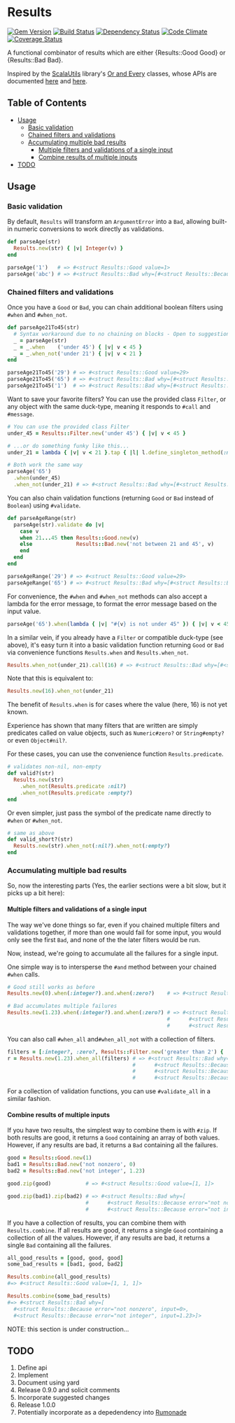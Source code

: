 # Results
[![Gem Version](https://badge.fury.io/rb/results.png)](http://badge.fury.io/rb/results)
[![Build Status](https://travis-ci.org/ms-ati/results.png)](https://travis-ci.org/ms-ati/results)
[![Dependency Status](https://gemnasium.com/ms-ati/results.png)](https://gemnasium.com/ms-ati/results)
[![Code Climate](https://codeclimate.com/github/ms-ati/results.png)](https://codeclimate.com/github/ms-ati/results)
[![Coverage Status](https://coveralls.io/repos/ms-ati/results/badge.png)](https://coveralls.io/r/ms-ati/results)

A functional combinator of results which are either {Results::Good Good} or {Results::Bad Bad}.

Inspired by the [ScalaUtils][1] library's [Or and Every][2] classes, whose APIs are documented
[here][3] and [here][4].

[1]: http://www.scalautils.org
[2]: http://www.scalautils.org/user_guide/OrAndEvery
[3]: http://doc.scalatest.org/2.1.3/index.html#org.scalautils.Or
[4]: http://doc.scalatest.org/2.1.3/index.html#org.scalautils.Every

## Table of Contents

* [Usage](#usage)
  * [Basic validation](#basic-validation)
  * [Chained filters and validations](#chained-filters-and-validations)
  * [Accumulating multiple bad results](#accumulating-multiple-bad-results)
    * [Multiple filters and validations of a single input](#multiple-filters-and-validations-of-a-single-input)
    * [Combine results of multiple inputs](#combine-results-of-multiple-inputs)
* [TODO](#todo)

## Usage

### Basic validation

By default, `Results` will transform an `ArgumentError` into a `Bad`, allowing built-in
numeric conversions to work directly as validations.

```ruby
def parseAge(str)
  Results.new(str) { |v| Integer(v) }
end

parseAge('1')   # => #<struct Results::Good value=1>
parseAge('abc') # => #<struct Results::Bad why=[#<struct Results::Because error="invalid value for integer", input="abc">]>
```

### Chained filters and validations

Once you have a `Good` or `Bad`, you can chain additional boolean filters using `#when` and `#when_not`.

```ruby
def parseAge21To45(str)
  # Syntax workaround due to no chaining on blocks - Open to suggestions!
  _ = parseAge(str)
  _ = _.when    ('under 45') { |v| v < 45 }
  _ = _.when_not('under 21') { |v| v < 21 }
end

parseAge21To45('29') # => #<struct Results::Good value=29>
parseAge21To45('65') # => #<struct Results::Bad why=[#<struct Results::Because error="not under 45", input=65>]>
parseAge21To45('1')  # => #<struct Results::Bad why=[#<struct Results::Because error="under 21", input=1>]>
```

Want to save your favorite filters? You can use the provided class `Filter`,
or any object with the same duck-type, meaning it responds to `#call` and `#message`.

```ruby
# You can use the provided class Filter
under_45 = Results::Filter.new('under 45') { |v| v < 45 }

# ...or do something funky like this...
under_21 = lambda { |v| v < 21 }.tap { |l| l.define_singleton_method(:message) { 'under 21' } }

# Both work the same way
parseAge('65')
  .when(under_45)
  .when_not(under_21) # => #<struct Results::Bad why=[#<struct Results::Because error="not under 45", input=65>]>
```

You can also chain validation functions (returning `Good` or `Bad` instead of `Boolean`) using `#validate`.

```ruby
def parseAgeRange(str)
  parseAge(str).validate do |v|
    case v
    when 21...45 then Results::Good.new(v)
    else              Results::Bad.new('not between 21 and 45', v)
    end
  end
end

parseAgeRange('29') # => #<struct Results::Good value=29>
parseAgeRange('65') # => #<struct Results::Bad why=[#<struct Results::Because error="not between 21 and 45", input=65>]>
```

For convenience, the `#when` and `#when_not` methods can also accept a lambda for
the error message, to format the error message based on the input value.

```ruby
parseAge('65').when(lambda { |v| "#{v} is not under 45" }) { |v| v < 45 } # => #<struct Results::Bad why=[#<struct Results::Because error="65 is not under 45", input=65>]>
```

In a similar vein, if you already have a `Filter` or compatible duck-type
(see above), it's easy turn it into a basic validation function returning
`Good` or `Bad` via convenience functions `Results.when` and `Results.when_not`.

```ruby
Results.when_not(under_21).call(16) # => #<struct Results::Bad why=[#<struct Results::Because error="under 21", input=16>]>
```

Note that this is equivalent to:

```ruby
Results.new(16).when_not(under_21)
```

The benefit of `Results.when` is for cases where the value (here, 16) is not yet known.

Experience has shown that many filters that are written are simply
predicates called on value objects, such as `Numeric#zero?` or `String#empty?` or
even `Object#nil?`.

For these cases, you can use the convenience function `Results.predicate`.

```ruby
# validates non-nil, non-empty
def valid?(str)
  Results.new(str)
    .when_not(Results.predicate :nil?)
    .when_not(Results.predicate :empty?)
end
```

Or even simpler, just pass the symbol of the predicate name directly to `#when` or `#when_not`.

```ruby
# same as above
def valid_short?(str)
  Results.new(str).when_not(:nil?).when_not(:empty?)
end
```

### Accumulating multiple bad results

So, now the interesting parts (Yes, the earlier sections were a bit slow,
but it picks up a bit here):

#### Multiple filters and validations of a single input

The way we've done things so far, even if you chained multiple filters and validations
together, if more than one would fail for some input, you would only see the first
`Bad`, and none of the the later filters would be run.

Now, instead, we're going to accumulate all the failures for a single input.

One simple way is to intersperse the `#and` method between your chained `#when` calls.

```ruby
# Good still works as before
Results.new(0).when(:integer?).and.when(:zero?)    # => #<struct Results::Good value=0>

# Bad accumulates multiple failures
Results.new(1.23).when(:integer?).and.when(:zero?) # => #<struct Results::Bad why=[
                                                   #      #<struct Results::Because error="not integer", input=1.23>,
                                                   #      #<struct Results::Because error="not zero", input=1.23>]>
```

You can also call `#when_all` and`#when_all_not` with a collection of filters.

```ruby
filters = [:integer?, :zero?, Results::Filter.new('greater than 2') { |n| n > 2 }]
r = Results.new(1.23).when_all(filters) # => #<struct Results::Bad why=[
                                        #      #<struct Results::Because error="not integer", input=1.23>,
                                        #      #<struct Results::Because error="not zero", input=1.23>,
                                        #      #<struct Results::Because error="not greater than 2", input=1.23>]>
```

For a collection of validation functions, you can use `#validate_all` in a similar fashion.

#### Combine results of multiple inputs

If you have two results, the simplest way to combine them is with `#zip`. If both results
are good, it returns a `Good` containing an array of both values. However, if any results
are bad, it returns a `Bad` containing all the failures.

```ruby
good = Results::Good.new(1)
bad1 = Results::Bad.new('not nonzero', 0)
bad2 = Results::Bad.new('not integer', 1.23)

good.zip(good)           # => #<struct Results::Good value=[1, 1]>

good.zip(bad1).zip(bad2) # => #<struct Results::Bad why=[
                         #      #<struct Results::Because error="not nonzero", input=0>,
                         #      #<struct Results::Because error="not integer", input=1.23>]>
```

If you have a collection of results, you can combine them with `Results.combine`. If all
results are good, it returns a single `Good` containing a collection of all the values.
However, if any results are bad, it returns a single `Bad` containing all the failures.

```ruby
all_good_results = [good, good, good]
some_bad_results = [bad1, good, bad2]

Results.combine(all_good_results)
#=> #<struct Results::Good value=[1, 1, 1]>

Results.combine(some_bad_results)
#=> #<struct Results::Bad why=[
  #<struct Results::Because error="not nonzero", input=0>,
  #<struct Results::Because error="not integer", input=1.23>]>
```

NOTE: this section is under construction...

## TODO

1.  Define api
1.  Implement
1.  Document using yard
1.  Release 0.9.0 and solicit comments
1.  Incorporate suggested changes
1.  Release 1.0.0
1.  Potentially incorporate as a depedendency into [Rumonade](https://github.com/ms-ati/rumonade)
